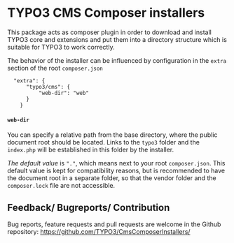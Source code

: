 TYPO3 CMS Composer installers
=============================

This package acts as composer plugin in order to download and install
TYPO3 core and extensions and put them into a directory structure
which is suitable for TYPO3 to work correctly.

The behavior of the installer can be influenced by configuration in the `extra` section of the root `composer.json`

```
  "extra": {
      "typo3/cms": {
          "web-dir": "web"
      }
    }
```

#### `web-dir`
You can specify a relative path from the base directory, where the public document root should be located.
Links to the `typo3` folder and the `index.php` will be established in this folder by the installer.

*The default value* is `"."`, which means next to your root `composer.json`.
This default value is kept for compatibility reasons, but is recommended to have the document root in a separate folder,
so that the vendor folder and the `composer.lock` file are not accessible.

## Feedback/ Bugreports/ Contribution

Bug reports, feature requests and pull requests are welcome in the Github repository: https://github.com/TYPO3/CmsComposerInstallers/
